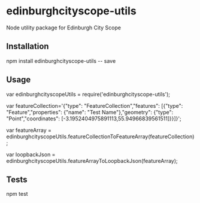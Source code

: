 # edinburghcityscope-utils
Node utility package for Edinburgh City Scope

## Installation

npm install edinburghcityscope-utils -- save

## Usage

var edinburghcityscopeUtils = require('edinburghcityscope-utils');

var featureCollection='{"type": "FeatureCollection","features": [{"type": "Feature","properties": {"name": "Test Name"},"geometry": {"type": "Point","coordinates": [-3.1952404975891113,55.94966839561511]}}]}';

var featureArray = edinburghcityscopeUtils.featureCollectionToFeatureArray(featureCollection);

var loopbackJson = edinburghcityscopeUtils.featureArrayToLoopbackJson(featureArray);

## Tests

npm test
